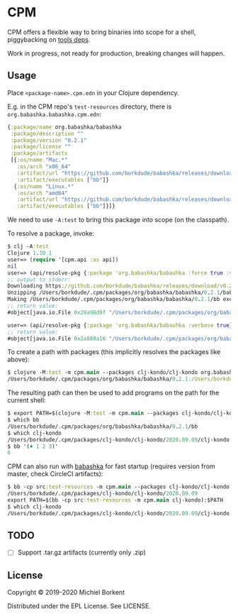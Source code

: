 # CPM

CPM offers a flexible way to bring binaries into scope for a shell,
piggybacking on [tools deps](https://clojure.org/guides/deps_and_cli).

Work in progress, not ready for production, breaking changes will happen.

## Usage

Place `<package-name>.cpm.edn` in your Clojure dependency.

E.g. in the CPM repo's `test-resources` directory, there is `org.babashka.babashka.cpm.edn`:

``` clojure
{:package/name org.babashka/babashka
 :package/description ""
 :package/version "0.2.1"
 :package/license ""
 :package/artifacts
 [{:os/name "Mac.*"
   :os/arch "x86_64"
   :artifact/url "https://github.com/borkdude/babashka/releases/download/v0.2.1/babashka-0.2.1-macos-amd64.zip"
   :artifact/executables ["bb"]}
  {:os/name "Linux.*"
   :os/arch "amd64"
   :artifact/url "https://github.com/borkdude/babashka/releases/download/v0.2.1/babashka-0.2.1-linux-amd64.zip"
   :artifact/executables ["bb"]}]}
```

We need to use `-A:test` to bring this package into scope (on the classpath).

To resolve a package, invoke:

``` clojure
$ clj -A:test
Clojure 1.10.1
user=> (require '[cpm.api :as api])
nil
user=> (api/resolve-pkg {:package 'org.babashka/babashka :force true :verbose true})
;; output to stderr:
Downloading https://github.com/borkdude/babashka/releases/download/v0.2.1/babashka-0.2.1-macos-amd64.zip to /Users/borkdude/.cpm/packages/org/babashka/babashka/0.2.1/babashka-0.2.1-macos-amd64.zip
Unzipping /Users/borkdude/.cpm/packages/org/babashka/babashka/0.2.1/babashka-0.2.1-macos-amd64.zip to /Users/borkdude/.cpm/packages/org/babashka/babashka/0.2.1
Making /Users/borkdude/.cpm/packages/org/babashka/babashka/0.2.1/bb executable.
;; return value:
#object[java.io.File 0x29a98d9f "/Users/borkdude/.cpm/packages/org/babashka/babashka/0.2.1"]

user=> (api/resolve-pkg {:package 'org.babashka/babashka :verbose true})
;; return value:
#object[java.io.File 0x2a869a16 "/Users/borkdude/.cpm/packages/org/babashka/babashka/0.2.1"]
```

To create a path with packages (this implicitly resolves the packages like above):

``` clojure
$ clojure -M:test -m cpm.main --packages clj-kondo/clj-kondo org.babashka/babashka
/Users/borkdude/.cpm/packages/org/babashka/babashka/0.2.1:/Users/borkdude/.cpm/packages/clj-kondo/clj-kondo/2020.09.09
```

The resulting path can then be used to add programs on the path for the current shell:

``` clojure
$ export PATH=$(clojure -M:test -m cpm.main --packages clj-kondo/clj-kondo org.babashka/babashka):$PATH
$ which bb
/Users/borkdude/.cpm/packages/org/babashka/babashka/0.2.1/bb
$ which clj-kondo
/Users/borkdude/.cpm/packages/clj-kondo/clj-kondo/2020.09.09/clj-kondo
$ bb '(+ 1 2 3)'
6
```

CPM can also run with [babashka](https://github.com/borkdude/babashka) for fast startup (requires version from master, check CircleCI artifacts):

``` clojure
$ bb -cp src:test-resources -m cpm.main --packages clj-kondo/clj-kondo
/Users/borkdude/.cpm/packages/clj-kondo/clj-kondo/2020.09.09
export PATH=$(bb -cp src:test-resources -m cpm.main clj-kondo):$PATH
$ which clj-kondo
/Users/borkdude/.cpm/packages/clj-kondo/clj-kondo/2020.09.09/clj-kondo
```

## TODO

- [ ] Support .tar.gz artifacts (currently only .zip)

## License

Copyright © 2019-2020 Michiel Borkent

Distributed under the EPL License. See LICENSE.
